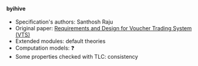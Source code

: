 #### byihive
- Specification's authors: Santhosh Raju
- Original paper: <a href=https://tools.ietf.org/rfc/rfc3506.txt>Requirements and Design for Voucher Trading System (VTS)</a>
- Extended modules: default theories
- Computation models: ❓
- Some properties checked with TLC: consistency


